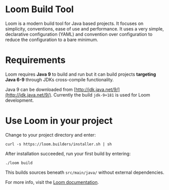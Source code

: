 # Loom Build Tool

Loom is a modern build tool for Java based projects.
It focuses on simplicity, conventions, ease of use and performance.
It uses a very simple, declarative configuration (YAML) and
convention over configuration to reduce the configuration to a bare minimum.


# Requirements

Loom requires **Java 9** to build and run but it can build projects
**targeting Java 6-9** through JDKs cross-compile functionality.

Java 9 can be downloaded from [http://jdk.java.net/9/](http://jdk.java.net/9/).
Currently the build `jdk-9+181` is used for Loom development.


# Use Loom in your project

Change to your project directory and enter:

    curl -s https://loom.builders/installer.sh | sh

After installation succeeded, run your first build by entering:

    ./loom build

This builds sources beneath `src/main/java/` without external dependencies.


For more info, visit the
[Loom documentation](https://loom-build-tool.readthedocs.io).
